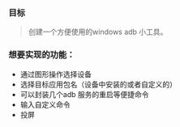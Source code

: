 ### 目标
> 创建一个方便使用的windows adb 小工具。

### 想要实现的功能：

- 通过图形操作选择设备
- 选择目标应用包名（设备中安装的或者自定义的）
- 可以封装几个adb 服务的重启等便捷命令
- 输入自定义命令
- 投屏